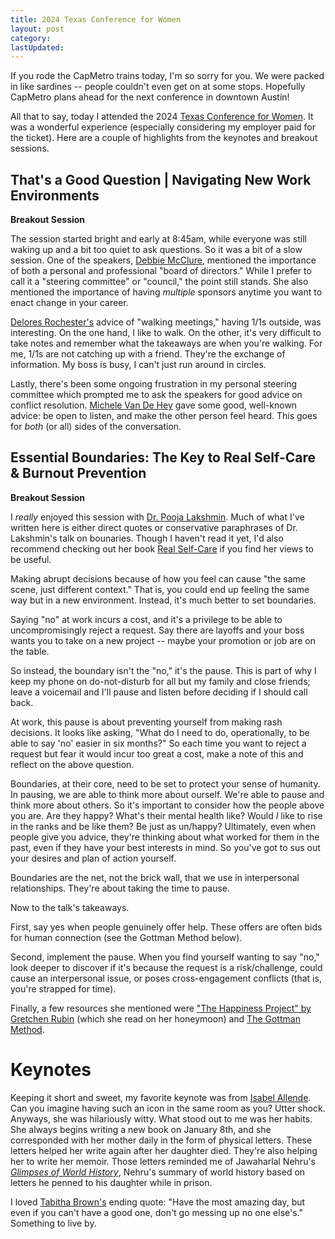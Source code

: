 ```yaml
---
title: 2024 Texas Conference for Women
layout: post
category: 
lastUpdated:
---
```


If you rode the CapMetro trains today, I'm so sorry for you. We were packed in
like sardines -- people couldn't even get on at some stops. Hopefully CapMetro
plans ahead for the next conference in downtown Austin!

All that to say, today I attended the 2024 [Texas Conference for Women](https://www.txconferenceforwomen.org/). It was a
wonderful experience (especially considering my employer paid for the ticket).
Here are a couple of highlights from the keynotes and breakout sessions.

## That's a Good Question | Navigating New Work Environments
**Breakout Session**

The session started bright and early at 8:45am, while everyone was still waking
up and a bit too quiet to ask questions. So it was a bit of a slow session. One
of the speakers, [Debbie McClure](https://www.txconferenceforwomen.org/speakers/debbie-mcclure/), mentioned the importance of both a personal and
professional "board of directors." While I prefer to call it a "steering
committee" or "council," the point still stands. She also mentioned the
importance of having *multiple* sponsors anytime you want to enact change in
your career.

[Delores Rochester's](https://www.txconferenceforwomen.org/speakers/delores-rochester/) advice of "walking meetings," having 1/1s outside, was
interesting. On the one hand, I like to walk. On the other, it's very difficult
to take notes and remember what the takeaways are when you're walking. For me,
1/1s are not catching up with a friend. They're the exchange of information. My
boss is busy, I can't just run around in circles.

Lastly, there's been some ongoing frustration in my personal steering committee
which prompted me to ask the speakers for good advice on conflict resolution.
[Michele Van De Hey](https://www.txconferenceforwomen.org/speakers/michele-van-de-hey/) gave some good, well-known advice: be open to listen, and
make the other person feel heard. This goes for *both* (or all) sides of the
conversation.

## Essential Boundaries: The Key to Real Self-Care & Burnout Prevention
**Breakout Session**

I *really* enjoyed this session with [Dr. Pooja Lakshmin](https://www.txconferenceforwomen.org/speakers/dr-pooja-lakshmin/). Much of what I've
written here is either direct quotes or conservative paraphrases of Dr.
Lakshmin's talk on bounaries. Though I haven't read it yet, I'd also recommend
checking out her book [Real Self-Care](https://www.poojalakshmin.com/realselfcare) if you find her views to be useful.

Making abrupt decisions because of how you feel can cause "the same scene, just
different context." That is, you could end up feeling the same way but in a new
environment. Instead, it's much better to set boundaries.

Saying "no" at work incurs a cost, and it's a privilege to be able to
uncompromisingly reject a request. Say there are layoffs and your boss wants
you to take on a new project -- maybe your promotion or job are on the table.

So instead, the boundary isn't the "no," it's the pause. This is part of why I
keep my phone on do-not-disturb for all but my family and close friends; leave
a voicemail and I'll pause and listen before deciding if I should call back.

At work, this pause is about preventing yourself from making rash decisions. It
looks like asking, "What do I need to do, operationally, to be able to say 'no'
easier in six months?" So each time you want to reject a request but fear it
would incur too great a cost, make a note of this and reflect on the above
question.

Boundaries, at their core, need to be set to protect your sense of humanity. In
pausing, we are able to think more about ourself. We're able to pause and think
more about others. So it's important to consider how the people above you are.
Are they happy? What's their mental health like? Would *I* like to rise in the
ranks and be like them? Be just as un/happy? Ultimately, even when people give
you advice, they're thinking about what worked for them in the past, even if
they have your best interests in mind. So you've got to sus out your desires
and plan of action yourself.

Boundaries are the net, not the brick wall, that we use in interpersonal
relationships. They're about taking the time to pause.

Now to the talk's takeaways.

First, say yes when people genuinely offer help. These offers are often bids for
human connection (see the Gottman Method below).

Second, implement the pause. When you find yourself wanting to say "no," look
deeper to discover if it's because the request is a risk/challenge, could cause
an interpersonal issue, or poses cross-engagement conflicts (that is, you're
strapped for time).

Finally, a few resources she mentioned were
["The Happiness Project" by Gretchen Rubin](https://gretchenrubin.com/books/the-happiness-project/)
(which she read on her honeymoon) and [The Gottman Method](https://www.gottman.com/about/the-gottman-method/).

# Keynotes
Keeping it short and sweet, my favorite keynote was from [Isabel Allende](https://www.txconferenceforwomen.org/speakers/isabel-allende/). Can you
imagine having such an icon in the same room as you? Utter shock. Anyways, she
was hilariously witty. What stood out to me was her habits. She always begins
writing a new book on January 8th, and she corresponded with her mother daily in
the form of physical letters. These letters helped her write again after her
daughter died. They're also helping her to write her memoir. Those letters
reminded me of Jawaharlal Nehru's [*Glimpses of World History*](https://en.wikipedia.org/wiki/Glimpses_of_World_History),
Nehru's summary of world history based on letters he penned to his daughter
while in prison.

I loved [Tabitha Brown's](https://www.txconferenceforwomen.org/speakers/tabitha-brown/) ending quote: "Have the most amazing day, but even if
you can't have a good one, don't go messing up no one else's." Something to live
by.
